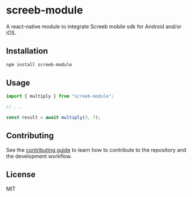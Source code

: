 # screeb-module

A react-native module to integrate Screeb mobile sdk for Android and/or iOS.

## Installation

```sh
npm install screeb-module
```

## Usage

```js
import { multiply } from "screeb-module";

// ...

const result = await multiply(3, 7);
```

## Contributing

See the [contributing guide](CONTRIBUTING.md) to learn how to contribute to the repository and the development workflow.

## License

MIT
